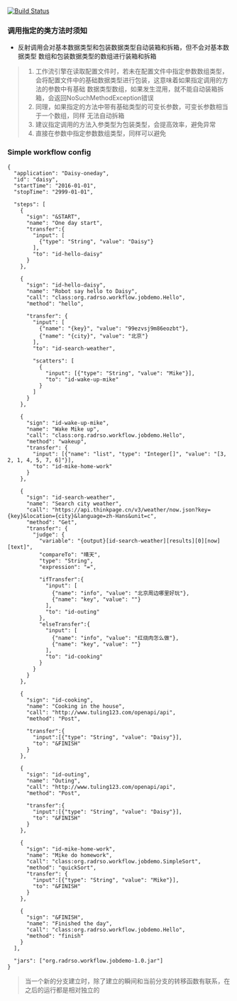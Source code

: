 [![Build Status](https://travis-ci.org/raomuyang/workflow-engine.svg?branch=master)](https://travis-ci.org/raomuyang/workflow-engine)  

### 调用指定的类方法时须知
* 反射调用会对基本数据类型和包装数据类型自动装箱和拆箱，但不会对基本数据类型
数组和包装数据类型的数组进行装箱和拆箱  
> 1. 工作流引擎在读取配置文件时，若未在配置文件中指定参数数组类型，会将配置文件中的基础数据类型进行包装，这意味着如果指定调用的方法的参数中有基础
数据类型数组，如果发生混用，就不能自动装箱拆箱，会返回NoSuchMethodException错误
> 2. 同理，如果指定的方法中带有基础类型的可变长参数，可变长参数相当于一个数组，同样
无法自动拆箱
> 3. 建议指定调用的方法入参类型为包装类型，会提高效率，避免异常
> 4. 直接在参数中指定参数数组类型，同样可以避免

### Simple workflow config
```
{
  "application": "Daisy-oneday",
  "id": "daisy",
  "startTime": "2016-01-01",
  "stopTime": "2999-01-01",

  "steps": [
    {
      "sign": "&START",
      "name": "One day start",
      "transfer":{
        "input": [
          {"type": "String", "value": "Daisy"}
        ],
        "to": "id-hello-daisy"
      }
    },

    {
      "sign": "id-hello-daisy",
      "name": "Robot say hello to Daisy",
      "call": "class:org.radrso.workflow.jobdemo.Hello",
      "method": "hello",

      "transfer": {
        "input": [
          {"name": "{key}", "value": "99ezvsj9m86eozbt"},
          {"name": "{city}", "value": "北京"}
        ],
        "to": "id-search-weather",

        "scatters": [
          {
            "input": [{"type": "String", "value": "Mike"}],
            "to": "id-wake-up-mike"
          }
        ]
      }
    },

    {
      "sign": "id-wake-up-mike",
      "name": "Wake Mike up",
      "call": "class:org.radrso.workflow.jobdemo.Hello",
      "method": "wakeup",
      "transfer": {
        "input": [{"name": "list", "type": "Integer[]", "value": "[3, 2, 1, 4, 5, 7, 6]"}],
        "to": "id-mike-home-work"
      }
    },

    {
      "sign": "id-search-weather",
      "name": "Search city weather",
      "call": "https://api.thinkpage.cn/v3/weather/now.json?key={key}&location={city}&language=zh-Hans&unit=c",
      "method": "Get",
      "transfer": {
        "judge": {
          "variable": "{output}[id-search-weather][results][0][now][text]",
          "compareTo": "晴天",
          "type": "String",
          "expression": "=",

          "ifTransfer":{
            "input": [
              {"name": "info", "value": "北京周边哪里好玩"},
              {"name": "key", "value": ""}
            ],
            "to": "id-outing"
          },
          "elseTransfer":{
            "input": [
              {"name": "info", "value": "红烧肉怎么做"},
              {"name": "key", "value": ""}
            ],
            "to": "id-cooking"
          }
        }
      }
    },

    {
      "sign": "id-cooking",
      "name": "Cooking in the house",
      "call": "http://www.tuling123.com/openapi/api",
      "method": "Post",

      "transfer":{
        "input":[{"type": "String", "value": "Daisy"}],
        "to": "&FINISH"
      }
    },

    {
      "sign": "id-outing",
      "name": "Outing",
      "call": "http://www.tuling123.com/openapi/api",
      "method": "Post",

      "transfer":{
        "input":[{"type": "String", "value": "Daisy"}],
        "to": "&FINISH"
      }
    },

    {
      "sign": "id-mike-home-work",
      "name": "Mike do homework",
      "call": "class:org.radrso.workflow.jobdemo.SimpleSort",
      "method": "quickSort",
      "transfer": {
        "input":[{"type": "String", "value": "Mike"}],
        "to": "&FINISH"
      }
    },

    {
      "sign": "&FINISH",
      "name": "Finished the day",
      "call": "class:org.radrso.workflow.jobdemo.Hello",
      "method": "finish"
    }
  ],

  "jars": ["org.radrso.workflow.jobdemo-1.0.jar"]
}
```

> 当一个新的分支建立时，除了建立的瞬间和当前分支的转移函数有联系，在之后的运行都是相对独立的
